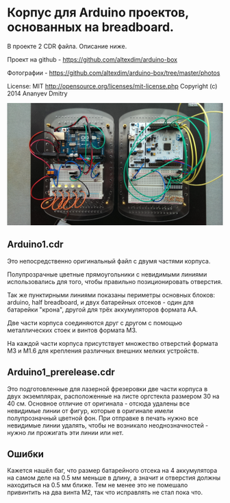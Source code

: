 ﻿Корпус для Arduino проектов, основанных на breadboard.
=====================

В проекте 2 CDR файла. Описание ниже.

Проект на github - https://github.com/altexdim/arduino-box

Фотографии - https://github.com/altexdim/arduino-box/tree/master/photos

License: MIT http://opensource.org/licenses/mit-license.php
Copyright (c) 2014 Ananyev Dmitry

![Проект в собранном виде](/photos/IMAG0088.jpg?raw=true "Проект в собранном виде")

Arduino1.cdr 
----------------------

Это непосредственно оригинальный файл с двумя частями корпуса.

Полупрозрачные цветные прямоугольники с невидимыми линиями использовались для того, чтобы
правильно позиционировать отверстия.

Так же пунктирными линиями показаны периметры основных блоков: arduino, half breadboard,
и двух батарейных отсеков - один для батарейки "крона", другой для трёх аккумуляторов 
формата AA.

Две части корпуса соединяются друг с другом с помощью металлических стоек и винтов формата M3.

На каждой части корпуса присутствует множество отверстий формата M3 и M1.6 для крепления 
различных внешних мелких устройств.

Arduino1_prerelease.cdr
----------------------

Это подготовленные для лазерной фрезеровки две части корпуса в двух экземплярах, 
расположенные на листе оргстекла размером 30 на 40 см. Основное отличие от 
оригинала - отсюда удалены все невидимые линии от фигур, которые в оригинале имели полупрозначный
цветной фон. При отправке в печать нужно все невидимые линии удалять, чтобы не возникало 
неоднозначностей - нужно ли прожигать эти линии или нет.

Ошибки
----------------------

Кажется нашёл баг, что размер батарейного отсека на 4 аккумулятора на самом деле на 0.5 мм 
меньше в длину, а значит и отверстия должны находиться на 0.5 мм ближе. Тем не менее это не
помешало привинтить на два винта М2, так что исправлять не стал пока что.
